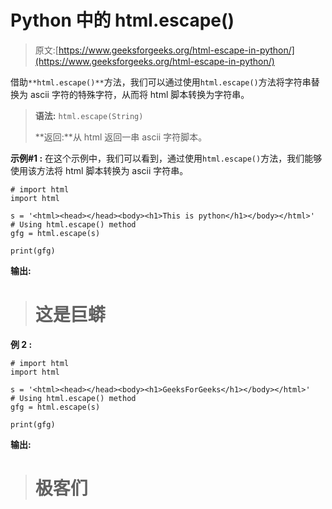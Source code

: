 # Python 中的 html.escape()

> 原文:[https://www.geeksforgeeks.org/html-escape-in-python/](https://www.geeksforgeeks.org/html-escape-in-python/)

借助`**html.escape()**`方法，我们可以通过使用`html.escape()`方法将字符串替换为 ascii 字符的特殊字符，从而将 html 脚本转换为字符串。

> **语法:** `html.escape(String)`
> 
> **返回:**从 html 返回一串 ascii 字符脚本。

**示例#1 :**
在这个示例中，我们可以看到，通过使用`html.escape()`方法，我们能够使用该方法将 html 脚本转换为 ascii 字符串。

```
# import html
import html

s = '<html><head></head><body><h1>This is python</h1></body></html>'
# Using html.escape() method
gfg = html.escape(s)

print(gfg)
```

**输出:**

> # 这是巨蟒

**例 2 :**

```
# import html
import html

s = '<html><head></head><body><h1>GeeksForGeeks</h1></body></html>'
# Using html.escape() method
gfg = html.escape(s)

print(gfg)
```

**输出:**

> # 极客们